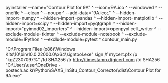 pyinstaller --name="Contour Plot for 9A" ^
            --icon=9A.ico ^
            --windowed ^
            --onefile ^
            --clean ^
            --noupx ^
            --add-data="9A.ico;." ^
            --hidden-import=numpy ^
            --hidden-import=pandas ^
            --hidden-import=matplotlib ^
            --hidden-import=scipy ^
            --hidden-import=pyqtgraph ^
            --hidden-import="pyimod02_importers" ^
            --hidden-import=openpyxl.cell._writer ^
            --exclude-module=tkinter ^
            --exclude-module=notebook ^
            --exclude-module=IPython ^
            --exclude-module=pytest ^
            contour_main.py


"C:\Program Files (x86)\Windows Kits\10\bin\10.0.22000.0\x64\signtool.exe" sign /f mycert.pfx /p "kgZ2307097%" /fd SHA256 /tr http://timestamp.digicert.com /td SHA256 "C:\Users\user\OneDrive - postech.ac.kr\Python\SAXS_InSitu_Contour_Corrector\dist\Contour Plot for 9A.exe"